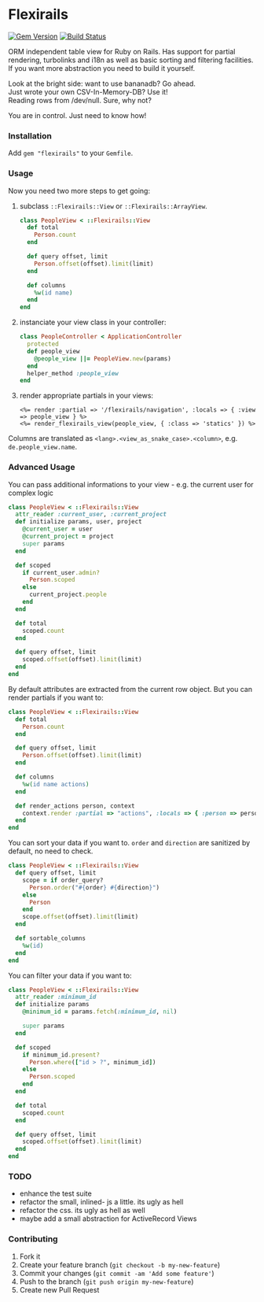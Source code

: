 # Flexirails

[![Gem Version](https://badge.fury.io/rb/flexirails.png)](http://badge.fury.io/rb/flexirails)
[![Build Status](https://travis-ci.org/nicolai86/flexirails.png)](https://travis-ci.org/nicolai86/flexirails)

ORM independent table view for Ruby on Rails.
Has support for partial rendering, turbolinks and i18n as well as basic sorting and filtering facilities.
If you want more abstraction you need to build it yourself.

Look at the bright side: want to use bananadb? Go ahead.<br>
Just wrote your own CSV-In-Memory-DB? Use it!<br>
Reading rows from /dev/null. Sure, why not?

You are in control. Just need to know how!

### Installation

Add `gem "flexirails"` to your `Gemfile`.

### Usage

Now you need two more steps to get going:

1. subclass `::Flexirails::View` or `::Flexirails::ArrayView`.

    ``` ruby
    class PeopleView < ::Flexirails::View
      def total
        Person.count
      end

      def query offset, limit
        Person.offset(offset).limit(limit)
      end

      def columns
        %w(id name)
      end
    end
    ```

2. instanciate your view class in your controller:

    ``` ruby
    class PeopleController < ApplicationController
      protected
      def people_view
        @people_view ||= PeopleView.new(params)
      end
      helper_method :people_view
    end
    ```

3. render appropriate partials in your views:

    ``` erb
    <%= render :partial => '/flexirails/navigation', :locals => { :view => people_view } %>
    <%= render_flexirails_view(people_view, { :class => 'statics' }) %>
    ```

Columns are translated as `<lang>.<view_as_snake_case>.<column>`, e.g. `de.people_view.name`.

### Advanced Usage

You can pass additional informations to your view - e.g. the current user for complex logic

``` ruby
class PeopleView < ::Flexirails::View
  attr_reader :current_user, :current_project
  def initialize params, user, project
    @current_user = user
    @current_project = project
    super params
  end

  def scoped
    if current_user.admin?
      Person.scoped
    else
      current_project.people
    end
  end

  def total
    scoped.count
  end

  def query offset, limit
    scoped.offset(offset).limit(limit)
  end
end
```

By default attributes are extracted from the current row object. But you can render partials if you want to:
``` ruby
class PeopleView < ::Flexirails::View
  def total
    Person.count
  end

  def query offset, limit
    Person.offset(offset).limit(limit)
  end

  def columns
    %w(id name actions)
  end

  def render_actions person, context
    context.render :partial => "actions", :locals => { :person => person }
  end
end
```

You can sort your data if you want to. `order` and `direction` are sanitized by default, no need to check.
``` ruby
class PeopleView < ::Flexirails::View
  def query offset, limit
    scope = if order_query?
      Person.order("#{order} #{direction}")
    else
      Person
    end
    scope.offset(offset).limit(limit)
  end

  def sortable_columns
    %w(id)
  end
end
```

You can filter your data if you want to:
``` ruby
class PeopleView < ::Flexirails::View
  attr_reader :minimum_id
  def initialize params
    @minimum_id = params.fetch(:minimum_id, nil)

    super params
  end

  def scoped
    if minimum_id.present?
      Person.where(["id > ?", minimum_id])
    else
      Person.scoped
    end
  end

  def total
    scoped.count
  end

  def query offset, limit
    scoped.offset(offset).limit(limit)
  end
end
```

### TODO

- enhance the test suite
- refactor the small, inlined- js a little. its ugly as hell
- refactor the css. its ugly as hell as well
- maybe add a small abstraction for ActiveRecord Views

### Contributing

1. Fork it
2. Create your feature branch (`git checkout -b my-new-feature`)
3. Commit your changes (`git commit -am 'Add some feature'`)
4. Push to the branch (`git push origin my-new-feature`)
5. Create new Pull Request